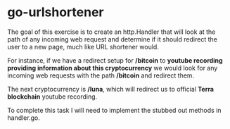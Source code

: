 # go-urlshortener


The goal of this exercise is to create an http.Handler that will look at the path of any incoming web request and determine if it should redirect the user to a new page, much like URL shortener would.

For instance, if we have a redirect setup for **/bitcoin** to **youtube recording providing information about this cryptocurrency** we would look for any incoming web requests with the path **/bitcoin** and redirect them.


The next cryptocurrency is **/luna**, which will redirect us to official **Terra blockchain** youtube recording.

To complete this task I will need to implement the stubbed out methods in handler.go. 